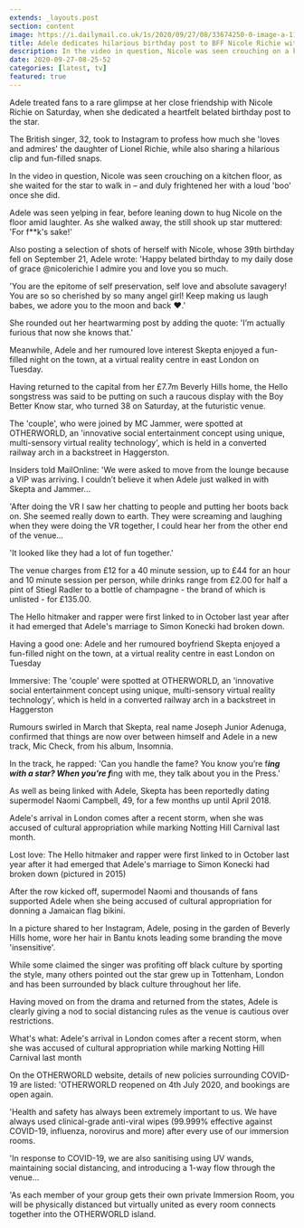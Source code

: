 ```yaml
---
extends: _layouts.post
section: content
image: https://i.dailymail.co.uk/1s/2020/09/27/08/33674250-0-image-a-112_1601191283426.jpg 
title: Adele dedicates hilarious birthday post to BFF Nicole Richie with throwback video and snaps 
description: In the video in question, Nicole was seen crouching on a kitchen floor, as she waited for the star to walk in - and duly frightened her with a loud boo once she did. 
date: 2020-09-27-08-25-52 
categories: [latest, tv] 
featured: true 
--- 
```

Adele treated fans to a rare glimpse at her close friendship with Nicole Richie on Saturday, when she dedicated a heartfelt belated birthday post to the star.

The British singer, 32, took to Instagram to profess how much she 'loves and admires' the daughter of Lionel Richie, while also sharing a hilarious clip and fun-filled snaps.

In the video in question, Nicole was seen crouching on a kitchen floor, as she waited for the star to walk in – and duly frightened her with a loud 'boo' once she did.



Adele was seen yelping in fear, before leaning down to hug Nicole on the floor amid laughter. As she walked away, the still shook up star muttered: 'For f**k's sake!' 

Also posting a selection of shots of herself with Nicole, whose 39th birthday fell on September 21, Adele wrote: 'Happy belated birthday to my daily dose of grace @nicolerichie I admire you and love you so much.

'You are the epitome of self preservation, self love and absolute savagery! You are so so cherished by so many angel girl! Keep making us laugh babes, we adore you to the moon and back ♥️.'

She rounded out her heartwarming post by adding the quote: 'I’m actually furious that now she knows that.'

Meanwhile, Adele and her rumoured love interest Skepta enjoyed a fun-filled night on the town, at a virtual reality centre in east London on Tuesday. 

Having returned to the capital from her £7.7m Beverly Hills home, the Hello songstress was said to be putting on such a raucous display with the Boy Better Know star, who turned 38 on Saturday, at the futuristic venue. 

The 'couple', who were joined by MC Jammer, were spotted at OTHERWORLD, an 'innovative social entertainment concept using unique, multi-sensory virtual reality technology', which is held in a converted railway arch in a backstreet in Haggerston. 

Insiders told MailOnline: 'We were asked to move from the lounge because a VIP was arriving. I couldn’t believe it when Adele just walked in with Skepta and Jammer...

'After doing the VR I saw her chatting to people and putting her boots back on. She seemed really down to earth. They were screaming and laughing when they were doing the VR together, I could hear her from the other end of the venue...

'It looked like they had a lot of fun together.'

The venue charges from £12 for a 40 minute session, up to £44 for an hour and 10 minute session per person, while drinks range from £2.00 for half a pint of Stiegl Radler to a bottle of champagne - the brand of which is unlisted - for £135.00. 

The Hello hitmaker and rapper were first linked to in October last year after it had emerged that Adele's marriage to Simon Konecki had broken down.

Having a good one: Adele and her rumoured boyfriend Skepta enjoyed a fun-filled night on the town, at a virtual reality centre in east London on Tuesday

Immersive: The 'couple' were spotted at OTHERWORLD, an 'innovative social entertainment concept using unique, multi-sensory virtual reality technology', which is held in a converted railway arch in a backstreet in Haggerston

Rumours swirled in March that Skepta, real name Joseph Junior Adenuga, confirmed that things are now over between himself and Adele in a new track, Mic Check, from his album, Insomnia.

In the track, he rapped: 'Can you handle the fame? You know you’re f***ing with a star? When you’re f***ing with me, they talk about you in the Press.'

As well as being linked with Adele, Skepta has been reportedly dating supermodel Naomi Campbell, 49, for a few months up until April 2018.

Adele's arrival in London comes after a recent storm, when she was accused of cultural appropriation while marking Notting Hill Carnival last month. 

Lost love: The Hello hitmaker and rapper were first linked to in October last year after it had emerged that Adele's marriage to Simon Konecki had broken down (pictured in 2015)

After the row kicked off, supermodel Naomi and thousands of fans supported Adele when she being accused of cultural appropriation for donning a Jamaican flag bikini.

In a picture shared to her Instagram, Adele, posing in the garden of Beverly Hills home, wore her hair in Bantu knots leading some branding the move 'insensitive'.

While some claimed the singer was profiting off black culture by sporting the style, many others pointed out the star grew up in Tottenham, London and has been surrounded by black culture throughout her life.

Having moved on from the drama and returned from the states, Adele is clearly giving a nod to social distancing rules as the venue is cautious over restrictions.  

What's what: Adele's arrival in London comes after a recent storm, when she was accused of cultural appropriation while marking Notting Hill Carnival last month

On the OTHERWORLD website, details of new policies surrounding COVID-19 are listed: 'OTHERWORLD reopened on 4th July 2020, and bookings are open again.

'Health and safety has always been extremely important to us. We have always used clinical-grade anti-viral wipes (99.999% effective against COVID-19, influenza, norovirus and more) after every use of our immersion rooms.

'In response to COVID-19, we are also sanitising using UV wands, maintaining social distancing, and introducing a 1-way flow through the venue...

'As each member of your group gets their own private Immersion Room, you will be physically distanced but virtually united as every room connects together into the OTHERWORLD island. 

